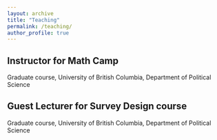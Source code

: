 ```yaml
---
layout: archive
title: "Teaching"
permalink: /teaching/
author_profile: true
---
```


## Instructor for Math Camp
Graduate course, University of British Columbia, Department of Political Science

## Guest Lecturer for Survey Design course
Graduate course, University of British Columbia, Department of Political Science
